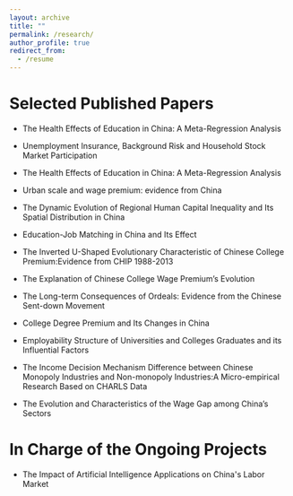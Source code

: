 ```yaml
---
layout: archive
title: ""
permalink: /research/
author_profile: true
redirect_from:
  - /resume
---
```


# Selected Published Papers

- The Health Effects of Education in China: A Meta-Regression Analysis

- Unemployment Insurance, Background Risk and Household Stock Market Participation

- The Health Effects of Education in China: A Meta-Regression Analysis

- Urban scale and wage premium: evidence from China

- The Dynamic Evolution of Regional Human Capital Inequality and Its Spatial Distribution in China

- Education-Job Matching in China and Its Effect

- The Inverted U-Shaped Evolutionary Characteristic of Chinese College Premium:Evidence from CHIP 1988-2013

- The Explanation of Chinese College Wage Premium’s Evolution

- The Long-term Consequences of Ordeals: Evidence from the Chinese Sent-down Movement

- College Degree Premium and Its Changes in China

- Employability Structure of Universities and Colleges Graduates and its Influential Factors

- The Income Decision Mechanism Difference between Chinese Monopoly Industries and Non-monopoly Industries:A Micro-empirical Research Based on CHARLS Data

- The Evolution and Characteristics of the Wage Gap among China’s Sectors

# In Charge of the Ongoing Projects

- The Impact of Artificial Intelligence Applications on China's Labor Market

